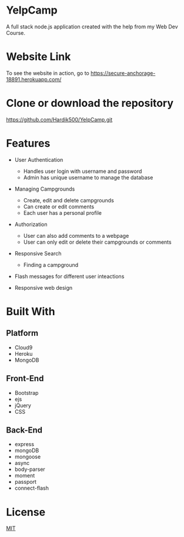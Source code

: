 # YelpCamp
A full stack node.js application created with the help from my Web Dev Course.

# Website Link
To see the website in action, go to https://secure-anchorage-18891.herokuapp.com/

# Clone or download the repository
  https://github.com/Hardik500/YelpCamp.git

# Features
* User Authentication
  - Handles user login with username and password
  - Admin has unique username to manage the database

* Managing Campgrounds
  - Create, edit and delete campgrounds
  - Can create or edit comments
  - Each user has a personal profile

* Authorization
  - User can also add comments to a webpage
  - User can only edit or delete their campgrounds or comments

* Responsive Search
  - Finding a campground
  
* Flash messages for different user inteactions

* Responsive web design

# Built With
 ## Platform
 * Cloud9
 * Heroku
 * MongoDB
 
 ## Front-End
 * Bootstrap
 * ejs
 * jQuery
 * CSS
 
 ## Back-End
 * express
 * mongoDB
 * mongoose
 * async
 * body-parser
 * moment
 * passport
 * connect-flash

# License
  <a href="https://github.com/Hardik500/YelpCamp/blob/master/LICENSE.txt">MIT</a>
